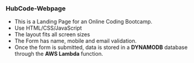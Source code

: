 <h3 id="hubcode-webpage">HubCode-Webpage</h3>
<ul>
    <li>This is a Landing Page for an Online Coding Bootcamp.</li>
<li>Use HTML/CSS/JavaScript</li>
<li>The layout fits all screen sizes</li>
<li>The Form has name, mobile and email validation.</li>
<li>Once the form is submitted, data is stored in a <b>DYNAMODB</b> database through the <b>AWS Lambda</b> function. </li>

</ul>
